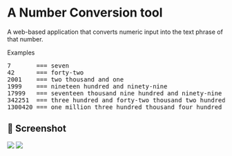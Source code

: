 # A Number Conversion tool

A web-based application that converts numeric input into the text phrase of that number. 

Examples
<pre>
7       === seven
42      === forty-two
2001    === two thousand and one
1999    === nineteen hundred and ninety-nine
17999   === seventeen thousand nine hundred and ninety-nine
342251  === three hundred and forty-two thousand two hundred and fifty-one
1300420 === one million three hundred thousand four hundred and twenty
</pre>


## 📸 Screenshot

<img src="https://i.ibb.co/BVM219r/Screenshot-2021-12-21-at-07-42-33.png"> 
<img src="https://i.ibb.co/yX5MbDc/Screenshot-2021-12-21-at-07-46-32.png">

